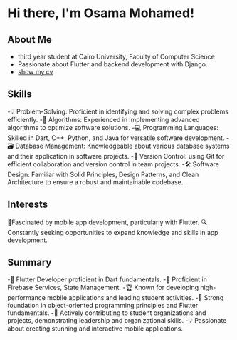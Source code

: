 # Hi there, I'm Osama Mohamed!

## About Me
- third year student at Cairo University, Faculty of Computer Science
- Passionate about Flutter and backend development with Django.
- [show my cv](https://1drv.ms/w/c/a2b0ded26588d6c7/Eb_g4m7XZHRAlJNxnVxD0HoBaK1xQefA3Ars6MywO1ABUA?e=sMaGSh)

## Skills
-💡 Problem-Solving: Proficient in identifying and solving complex problems efficiently.
-🧠 Algorithms: Experienced in implementing advanced algorithms to optimize software solutions.
-💻 Programming Languages: Skilled in Dart, C++, Python, and Java for versatile software development.
-🗃️ Database Management: Knowledgeable about various database systems and their application in software projects.
-🔄 Version Control:  using Git for efficient collaboration and version control in team projects.
-🛠️ Software Design: Familiar with Solid Principles, Design Patterns, and Clean Architecture to ensure a robust and maintainable codebase.
## Interests
📱Fascinated by mobile app development, particularly with Flutter.
🔍 Constantly seeking opportunities to expand knowledge and skills in app development.
## Summary
-🚀  Flutter Developer proficient in Dart fundamentals.
-🔧 Proficient in Firebase Services, State Management.
-🏆 Known for developing high-performance mobile applications and leading student activities.
-🧠 Strong foundation in object-oriented programming principles and Flutter fundamentals.
-🤝 Actively contributing to student organizations and projects, demonstrating leadership and organizational skills.
-💡 Passionate about creating stunning and interactive mobile applications.
